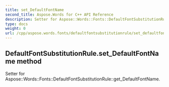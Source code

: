 ```yaml
---
title: set_DefaultFontName
second_title: Aspose.Words for C++ API Reference
description: Setter for Aspose::Words::Fonts::DefaultFontSubstitutionRule::get_DefaultFontName. 
type: docs
weight: 0
url: /cpp/aspose.words.fonts/defaultfontsubstitutionrule/set_defaultfontname/
---
```

## DefaultFontSubstitutionRule.set_DefaultFontName method


Setter for Aspose::Words::Fonts::DefaultFontSubstitutionRule::get_DefaultFontName. 

